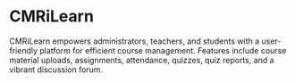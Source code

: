 # CMRiLearn

CMRiLearn empowers administrators, teachers, and students with a user-friendly platform for efficient course management. Features include course material uploads, assignments, attendance, quizzes, quiz reports, and a vibrant discussion forum. 
